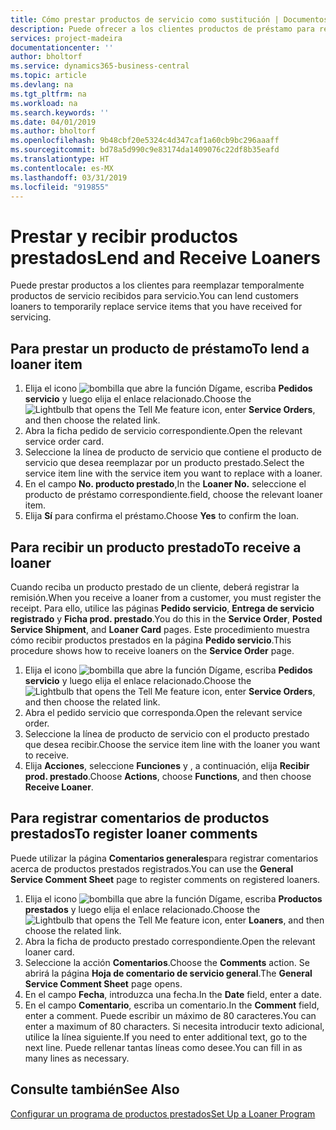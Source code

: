 ```yaml
---
title: Cómo prestar productos de servicio como sustitución | Documentos de Microsoft
description: Puede ofrecer a los clientes productos de préstamo para reemplazar temporalmente productos de servicio recibidos para servicio.
services: project-madeira
documentationcenter: ''
author: bholtorf
ms.service: dynamics365-business-central
ms.topic: article
ms.devlang: na
ms.tgt_pltfrm: na
ms.workload: na
ms.search.keywords: ''
ms.date: 04/01/2019
ms.author: bholtorf
ms.openlocfilehash: 9b48cbf20e5324c4d347caf1a60cb9bc296aaaff
ms.sourcegitcommit: bd78a5d990c9e83174da1409076c22df8b35eafd
ms.translationtype: HT
ms.contentlocale: es-MX
ms.lasthandoff: 03/31/2019
ms.locfileid: "919855"
---
```

# <a name="lend-and-receive-loaners"></a><span data-ttu-id="663c0-103">Prestar y recibir productos prestados</span><span class="sxs-lookup"><span data-stu-id="663c0-103">Lend and Receive Loaners</span></span>
<span data-ttu-id="663c0-104">Puede prestar productos a los clientes para reemplazar temporalmente productos de servicio recibidos para servicio.</span><span class="sxs-lookup"><span data-stu-id="663c0-104">You can lend customers loaners to temporarily replace service items that you have received for servicing.</span></span>  
  
## <a name="to-lend-a-loaner-item"></a><span data-ttu-id="663c0-105">Para prestar un producto de préstamo</span><span class="sxs-lookup"><span data-stu-id="663c0-105">To lend a loaner item</span></span>    
1. <span data-ttu-id="663c0-106">Elija el icono ![bombilla que abre la función Dígame](media/ui-search/search_small.png "Dígame que desea hacer"), escriba **Pedidos servicio** y luego elija el enlace relacionado.</span><span class="sxs-lookup"><span data-stu-id="663c0-106">Choose the ![Lightbulb that opens the Tell Me feature](media/ui-search/search_small.png "Tell me what you want to do") icon, enter **Service Orders**, and then choose the related link.</span></span>  
2. <span data-ttu-id="663c0-107">Abra la ficha pedido de servicio correspondiente.</span><span class="sxs-lookup"><span data-stu-id="663c0-107">Open the relevant service order card.</span></span>  
3. <span data-ttu-id="663c0-108">Seleccione la línea de producto de servicio que contiene el producto de servicio que desea reemplazar por un producto prestado.</span><span class="sxs-lookup"><span data-stu-id="663c0-108">Select the service item line with the service item you want to replace with a loaner.</span></span>  
4. <span data-ttu-id="663c0-109">En el campo **No. producto prestado**,</span><span class="sxs-lookup"><span data-stu-id="663c0-109">In the **Loaner No.**</span></span> <span data-ttu-id="663c0-110">seleccione el producto de préstamo correspondiente.</span><span class="sxs-lookup"><span data-stu-id="663c0-110">field, choose the relevant loaner item.</span></span>  
5. <span data-ttu-id="663c0-111">Elija **Sí** para confirma el préstamo.</span><span class="sxs-lookup"><span data-stu-id="663c0-111">Choose **Yes** to confirm the loan.</span></span>  

## <a name="to-receive-a-loaner"></a><span data-ttu-id="663c0-112">Para recibir un producto prestado</span><span class="sxs-lookup"><span data-stu-id="663c0-112">To receive a loaner</span></span>  
<span data-ttu-id="663c0-113">Cuando reciba un producto prestado de un cliente, deberá registrar la remisión.</span><span class="sxs-lookup"><span data-stu-id="663c0-113">When you receive a loaner from a customer, you must register the receipt.</span></span> <span data-ttu-id="663c0-114">Para ello, utilice las páginas **Pedido servicio**, **Entrega de servicio registrado** y **Ficha prod. prestado**.</span><span class="sxs-lookup"><span data-stu-id="663c0-114">You do this in the **Service Order**, **Posted Service Shipment**, and **Loaner Card** pages.</span></span> <span data-ttu-id="663c0-115">Este procedimiento muestra cómo recibir productos prestados en la página **Pedido servicio**.</span><span class="sxs-lookup"><span data-stu-id="663c0-115">This procedure shows how to receive loaners on the **Service Order** page.</span></span>  
  
1. <span data-ttu-id="663c0-116">Elija el icono ![bombilla que abre la función Dígame](media/ui-search/search_small.png "Dígame que desea hacer"), escriba **Pedidos servicio** y luego elija el enlace relacionado.</span><span class="sxs-lookup"><span data-stu-id="663c0-116">Choose the ![Lightbulb that opens the Tell Me feature](media/ui-search/search_small.png "Tell me what you want to do") icon, enter **Service Orders**, and then choose the related link.</span></span>  
2. <span data-ttu-id="663c0-117">Abra el pedido servicio que corresponda.</span><span class="sxs-lookup"><span data-stu-id="663c0-117">Open the relevant service order.</span></span>  
3. <span data-ttu-id="663c0-118">Seleccione la línea de producto de servicio con el producto prestado que desea recibir.</span><span class="sxs-lookup"><span data-stu-id="663c0-118">Choose the service item line with the loaner you want to receive.</span></span>  
4. <span data-ttu-id="663c0-119">Elija **Acciones**, seleccione **Funciones** y , a continuación, elija **Recibir prod. prestado**.</span><span class="sxs-lookup"><span data-stu-id="663c0-119">Choose **Actions**, choose **Functions**, and then choose **Receive Loaner**.</span></span>  

## <a name="to-register-loaner-comments"></a><span data-ttu-id="663c0-120">Para registrar comentarios de productos prestados</span><span class="sxs-lookup"><span data-stu-id="663c0-120">To register loaner comments</span></span>  
<span data-ttu-id="663c0-121">Puede utilizar la página **Comentarios generales**para registrar comentarios acerca de productos prestados registrados.</span><span class="sxs-lookup"><span data-stu-id="663c0-121">You can use the **General Service Comment Sheet** page to register comments on registered loaners.</span></span>  
  
1. <span data-ttu-id="663c0-122">Elija el icono ![bombilla que abre la función Dígame](media/ui-search/search_small.png "Dígame que desea hacer"), escriba **Productos prestados** y luego elija el enlace relacionado.</span><span class="sxs-lookup"><span data-stu-id="663c0-122">Choose the ![Lightbulb that opens the Tell Me feature](media/ui-search/search_small.png "Tell me what you want to do") icon, enter **Loaners**, and then choose the related link.</span></span>  
2. <span data-ttu-id="663c0-123">Abra la ficha de producto prestado correspondiente.</span><span class="sxs-lookup"><span data-stu-id="663c0-123">Open the relevant loaner card.</span></span>  
3. <span data-ttu-id="663c0-124">Seleccione la acción **Comentarios**.</span><span class="sxs-lookup"><span data-stu-id="663c0-124">Choose the **Comments** action.</span></span> <span data-ttu-id="663c0-125">Se abrirá la página **Hoja de comentario de servicio general**.</span><span class="sxs-lookup"><span data-stu-id="663c0-125">The **General Service Comment Sheet** page opens.</span></span>  
4. <span data-ttu-id="663c0-126">En el campo **Fecha**, introduzca una fecha.</span><span class="sxs-lookup"><span data-stu-id="663c0-126">In the **Date** field, enter a date.</span></span>  
5. <span data-ttu-id="663c0-127">En el campo **Comentario**, escriba un comentario.</span><span class="sxs-lookup"><span data-stu-id="663c0-127">In the **Comment** field, enter a comment.</span></span> <span data-ttu-id="663c0-128">Puede escribir un máximo de 80 caracteres.</span><span class="sxs-lookup"><span data-stu-id="663c0-128">You can enter a maximum of 80 characters.</span></span> <span data-ttu-id="663c0-129">Si necesita introducir texto adicional, utilice la línea siguiente.</span><span class="sxs-lookup"><span data-stu-id="663c0-129">If you need to enter additional text, go to the next line.</span></span> <span data-ttu-id="663c0-130">Puede rellenar tantas líneas como desee.</span><span class="sxs-lookup"><span data-stu-id="663c0-130">You can fill in as many lines as necessary.</span></span>  
  
## <a name="see-also"></a><span data-ttu-id="663c0-131">Consulte también</span><span class="sxs-lookup"><span data-stu-id="663c0-131">See Also</span></span>  
[<span data-ttu-id="663c0-132">Configurar un programa de productos prestados</span><span class="sxs-lookup"><span data-stu-id="663c0-132">Set Up a Loaner Program</span></span>](service-how-setup-loaner-program.md)   
